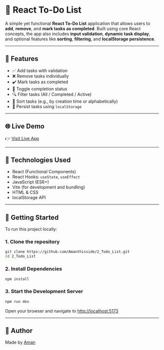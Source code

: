 # 📝 React To-Do List

A simple yet functional **React To-Do List** application that allows users to **add**, **remove**, and **mark tasks as completed**.
Built using core React concepts, the app also includes **input validation**, **dynamic task display**, and optional features like **sorting**, **filtering**, and **localStorage persistence**.

---

## 🚀 Features

* ✅ Add tasks with validation
* ❌ Remove tasks individually
* ✔️ Mark tasks as completed
* 🔁 Toggle completion status
* 🔍 Filter tasks (All / Completed / Active)
* 📌 Sort tasks (e.g., by creation time or alphabetically)
* 💾 Persist tasks using `localStorage`

---

## 🌐 Live Demo

👉 [Visit Live App](https://todo-list-gamma-one-98.vercel.app/)

---

## 🧠 Technologies Used

* React (Functional Components)
* React Hooks: `useState`, `useEffect`
* JavaScript (ES6+)
* Vite (for development and bundling)
* HTML & CSS
* localStorage API

---

## 🔧 Getting Started

To run this project locally:

### 1. Clone the repository

```bash
git clone https://github.com/Amanthisside/2_Todo_List.git
cd 2_Todo_List
```

### 2. Install Dependencies

```bash
npm install
```

### 3. Start the Development Server

```bash
npm run dev
```

Open your browser and navigate to [http://localhost:5173](http://localhost:5173)

---

## 👤 Author

Made by [Aman](https://github.com/Amanthisside)
